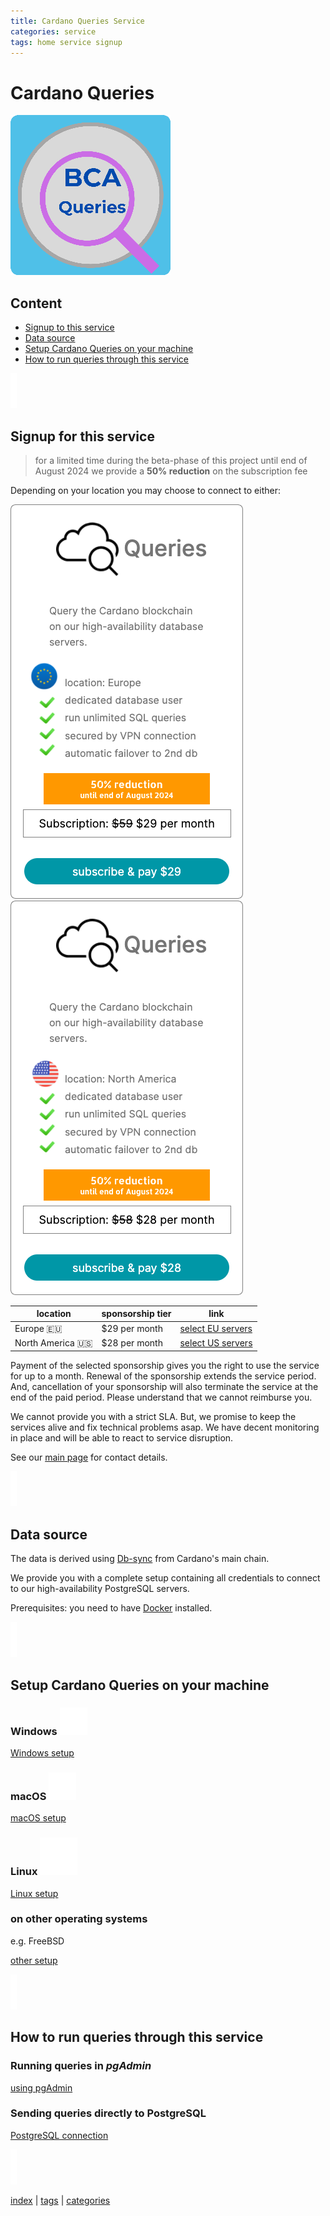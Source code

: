 ```yaml
---
title: Cardano Queries Service
categories: service
tags: home service signup
---
```


# Cardano Queries

![Cardano Queries icon](images/BCA_Queries_256x256.png)

## Content

- [Signup to this service](#signup-for-this-service)
- [Data source](#data-source)
- [Setup Cardano Queries on your machine](#setup-cardano-queries-on-your-machine)
- [How to run queries through this service](#how-to-run-queries-through-this-service)

![   ](images/vspace.png)

## Signup for this service

> for a limited time during the beta-phase of this project until end of August 2024 we provide a **50% reduction** on the subscription fee

Depending on your location you may choose to connect to either:

[![Banner Cardano Queries EU](images/BCA%20Queries%20banner%20EU.png)](https://github.com/sponsors/Blockchain-Data-Analytics/sponsorships?pay_prorated=true&tier_id=406906)
[![Banner Cardano Queries US](images/BCA%20Queries%20banner%20US.png)](https://github.com/sponsors/Blockchain-Data-Analytics/sponsorships?pay_prorated=true&tier_id=406907)

| location | sponsorship tier | link |
|----|----|----|
| Europe 🇪🇺 |  $29 per month  | [select EU servers](https://github.com/sponsors/Blockchain-Data-Analytics/sponsorships?pay_prorated=true&tier_id=406906) |
| North America 🇺🇸  | $28 per month | [select US servers](https://github.com/sponsors/Blockchain-Data-Analytics/sponsorships?pay_prorated=true&tier_id=406907) |

Payment of the selected sponsorship gives you the right to use the service for up to a month. Renewal of the sponsorship extends the service period. And, cancellation of your sponsorship will also terminate the service at the end of the paid period. Please understand that we cannot reimburse you.

We cannot provide you with a strict SLA. But, we promise to keep the services alive and fix technical problems asap. We have decent monitoring in place and will be able to react to service disruption.

See our [main page](https://github.com/Blockchain-Data-Analytics) for contact details.

![   ](images/vspace.png)

## Data source

The data is derived using [Db-sync](https://github.com/IntersectMBO/cardano-db-sync) from Cardano's main chain.

We provide you with a complete setup containing all credentials to connect to our high-availability PostgreSQL servers.

Prerequisites: you need to have [Docker](https://www.docker.com/products/docker-desktop/) installed.

![   ](images/vspace.png)

## Setup Cardano Queries on your machine

### Windows ![Windows](images/win.png)

[Windows setup](01_setup_win.md)

### macOS ![macOS](images/mac.png)

[macOS setup](02_setup_mac.md)

### Linux ![Linux](images/linux.png)

[Linux setup](03_setup_linux.md)

### on other operating systems

e.g. FreeBSD

[other setup](04_setup_other.md)

![   ](images/vspace.png)

## How to run queries through this service

### Running queries in _pgAdmin_

[using pgAdmin](10_use_pgadmin.md)

### Sending queries directly to PostgreSQL

[PostgreSQL connection](20_direct_pg.md)


![   ](images/vspace.png)

[index](60_index.md) | [tags](50_tags.md) | [categories](40_categories.md)
